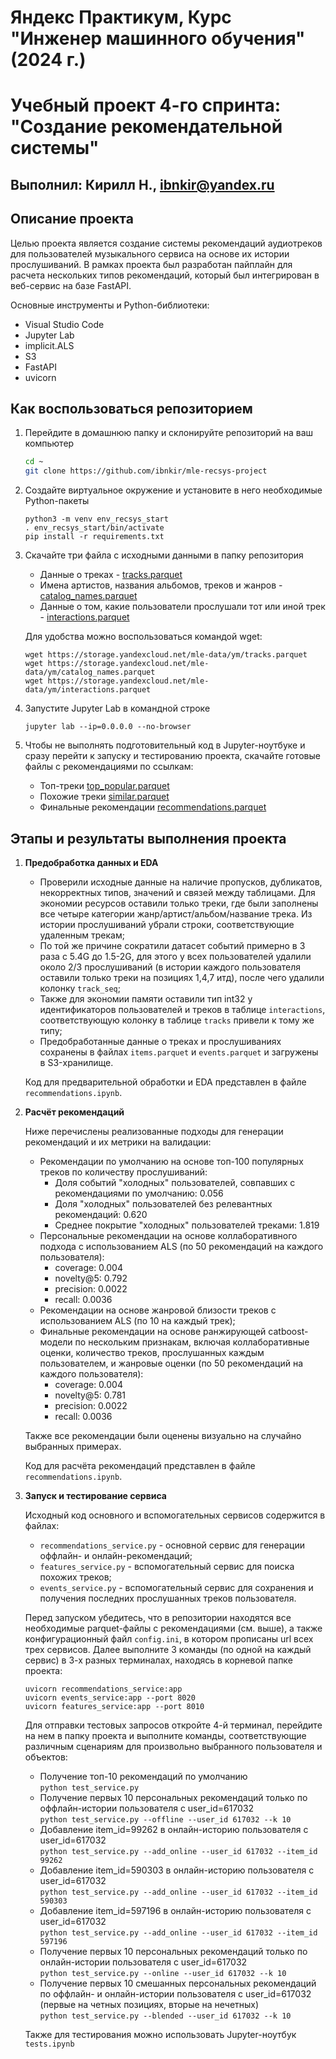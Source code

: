 # Яндекс Практикум, Курс "Инженер машинного обучения" (2024 г.)
# Учебный проект 4-го спринта: "Создание рекомендательной системы"
## Выполнил: Кирилл Н., ibnkir@yandex.ru

## Описание проекта
Целью проекта является создание системы рекомендаций аудиотреков для
пользователей музыкального сервиса на основе их истории прослушиваний.
В рамках проекта был разработан пайплайн для расчета нескольких типов рекомендаций,
который был интегрирован в веб-сервис на базе FastAPI.

Основные инструменты и Python-библиотеки:
- Visual Studio Code
- Jupyter Lab
- implicit.ALS
- S3
- FastAPI
- uvicorn

## Как воспользоваться репозиторием
1. Перейдите в домашнюю папку и склонируйте репозиторий на ваш компьютер
   ```bash
   cd ~
   git clone https://github.com/ibnkir/mle-recsys-project
   ```

2. Создайте виртуальное окружение и установите в него необходимые Python-пакеты
    ```
    python3 -m venv env_recsys_start
    . env_recsys_start/bin/activate
    pip install -r requirements.txt
    ```

3. Скачайте три файла с исходными данными в папку репозитория
    - Данные о треках - [tracks.parquet](https://storage.yandexcloud.net/mle-data/ym/tracks.parquet)
    - Имена артистов, названия альбомов, треков и жанров - [catalog_names.parquet](https://storage.yandexcloud.net/mle-data/ym/catalog_names.parquet)
    - Данные о том, какие пользователи прослушали тот или иной трек - [interactions.parquet](https://storage.yandexcloud.net/mle-data/ym/interactions.parquet)
 
    Для удобства можно воспользоваться командой wget:
    ```
    wget https://storage.yandexcloud.net/mle-data/ym/tracks.parquet
    wget https://storage.yandexcloud.net/mle-data/ym/catalog_names.parquet
    wget https://storage.yandexcloud.net/mle-data/ym/interactions.parquet
    ```

4. Запустите Jupyter Lab в командной строке
    ```
    jupyter lab --ip=0.0.0.0 --no-browser
    ```

5. Чтобы не выполнять подготовительный код в Jupyter-ноутбуке и сразу перейти к запуску и тестированию проекта, скачайте готовые файлы с рекомендациями по ссылкам:
    - Топ-треки [top_popular.parquet](https://disk.yandex.ru/d/nTcukpqOtQLDsg)
    - Похожие треки [similar.parquet](https://disk.yandex.ru/d/dsXfq-ZLVMmUTQ)
    - Финальные рекомендации [recommendations.parquet](https://disk.yandex.ru/d/9Y__uW1wLRtzuA)

## Этапы и результаты выполнения проекта
1. __Предобработка данных и EDA__
    - Проверили исходные данные на наличие пропусков, дубликатов, некорректных типов, 
    значений и связей между таблицами. Для экономии ресурсов оставили только треки, 
    где были заполнены все четыре категории жанр/артист/альбом/название трека. 
    Из истории прослушиваний убрали строки, соответствующие удаленным трекам;
    - По той же причине сократили датасет событий примерно в 3 раза с 5.4G до 1.5-2G, 
    для этого у всех пользователей удалили около 2/3 прослушиваний 
    (в истории каждого пользователя оставили только треки на позициях 1,4,7 итд), 
    после чего удалили колонку `track_seq`;
    - Также для экономии памяти оставили тип int32 у идентификаторов пользователей и треков в таблице `interactions`, соответствующую колонку в таблице `tracks` привели к тому же типу;
    - Предобработанные данные о треках и прослушиваниях сохранены в файлах `items.parquet` и `events.parquet`
    и загружены в S3-хранилище.
    
    Код для предварительной обработки и EDA представлен в файле `recommendations.ipynb`.

2. __Расчёт рекомендаций__
    
    Ниже перечислены реализованные подходы для генерации рекомендаций и их метрики на валидации:
    - Рекомендации по умолчанию на основе топ-100 популярных треков по количеству прослушиваний:
        - Доля событий "холодных" пользователей, совпавших с рекомендациями по умолчанию: 0.056
        - Доля "холодных" пользователей без релевантных рекомендаций: 0.620
        - Среднее покрытие "холодных" пользователей треками: 1.819
    - Персональные рекомендации на основе коллаборативного подхода с использованием ALS 
    (по 50 рекомендаций на каждого пользователя):
        - coverage: 0.004
        - novelty@5: 0.792
        - precision: 0.0022
        - recall: 0.0036
    - Рекомендации на основе жанровой близости треков с использованием ALS (по 10 на каждый трек);
    - Финальные рекомендации на основе ранжирующей catboost-модели по нескольким признакам, 
    включая коллаборативные оценки, количество треков, прослушанных каждым пользователем, 
    и жанровые оценки (по 50 рекомендаций на каждого пользователя):
        - coverage: 0.004
        - novelty@5: 0.781
        - precision: 0.0022
        - recall: 0.0036

    Также все рекомендации были оценены визуально на случайно выбранных примерах.
    
    Код для расчёта рекомендаций представлен в файле `recommendations.ipynb`.

3. __Запуск и тестирование сервиса__
    
    Исходный код основного и вспомогательных сервисов содержится в файлах:
    - `recommendations_service.py` - основной сервис для генерации оффлайн- и онлайн-рекомендаций;
    - `features_service.py` - вспомогательный сервис для поиска похожих треков;
    - `events_service.py` - вспомогательный сервис для сохранения и получения 
    последних прослушанных треков пользователя.
    
    Перед запуском убедитесь, что в репозитории находятся все необходимые parquet-файлы 
    с рекомендациями (см. выше), а также конфигурационный файл `config.ini`, в котором
    прописаны url всех трех сервисов. 
    Далее выполните 3 команды (по одной на каждый сервис) в 3-х разных терминалах, находясь в корневой папке проекта:
    ```
    uvicorn recommendations_service:app
    uvicorn events_service:app --port 8020
    uvicorn features_service:app --port 8010
    ```
    
    Для отправки тестовых запросов откройте 4-й терминал, перейдите на нем в папку проекта
    и выполните команды, соответствующие различным сценариям для
    произвольно выбранного пользователя и объектов:

    - Получение топ-10 рекомендаций по умолчанию<br>
    ```python test_service.py```
    - Получение первых 10 персональных рекомендаций только по оффлайн-истории пользователя с user_id=617032<br>
    ```python test_service.py --offline --user_id 617032 --k 10```
    - Добавление item_id=99262 в онлайн-историю пользователя с user_id=617032<br>
    ```python test_service.py --add_online --user_id 617032 --item_id 99262```
    - Добавление item_id=590303 в онлайн-историю пользователя с user_id=617032<br>
    ```python test_service.py --add_online --user_id 617032 --item_id 590303```
    - Добавление item_id=597196 в онлайн-историю пользователя с user_id=617032<br>
    ```python test_service.py --add_online --user_id 617032 --item_id 597196```
    - Получение первых 10 персональных рекомендаций только по онлайн-истории пользователя с user_id=617032<br>
    ```python test_service.py --online --user_id 617032 --k 10```
    - Получение первых 10 смешанных персональных рекомендаций по оффлайн- и онлайн-истории пользователя с user_id=617032 (первые на четных позициях, вторые на нечетных)<br>
    ```python test_service.py --blended --user_id 617032 --k 10```

    Также для тестирования можно использовать Jupyter-ноутбук `tests.ipynb`
